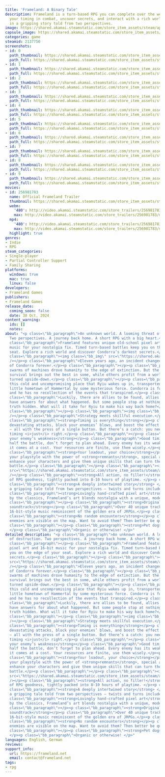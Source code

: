 ```yaml
---
title: 'Frameland: A Binary Tale'
description: Frameland is a turn-based RPG you can complete over the weekend. Perfect
  your timing in combat, uncover secrets, and interact with a rich world and its characters
  in a gripping story told from two perspectives.
image: https://shared.akamai.steamstatic.com/store_item_assets/steam/apps/2137750/header.jpg?t=1732542224
capsule_image: https://shared.akamai.steamstatic.com/store_item_assets/steam/apps/2137750/66c370c8200f7f8e8fd80535766bf45d0eac9ad4/capsule_231x87.jpg?t=1732542224
categories: game
steamid: 2137750
screenshots:
- id: 0
  path_thumbnail: https://shared.akamai.steamstatic.com/store_item_assets/steam/apps/2137750/ss_98693930cd9aeafb96f7db502e91f852270c66ac.600x338.jpg?t=1732542224
  path_full: https://shared.akamai.steamstatic.com/store_item_assets/steam/apps/2137750/ss_98693930cd9aeafb96f7db502e91f852270c66ac.1920x1080.jpg?t=1732542224
- id: 1
  path_thumbnail: https://shared.akamai.steamstatic.com/store_item_assets/steam/apps/2137750/ss_75b0c344827d170586ca93f3137112db359aa254.600x338.jpg?t=1732542224
  path_full: https://shared.akamai.steamstatic.com/store_item_assets/steam/apps/2137750/ss_75b0c344827d170586ca93f3137112db359aa254.1920x1080.jpg?t=1732542224
- id: 2
  path_thumbnail: https://shared.akamai.steamstatic.com/store_item_assets/steam/apps/2137750/ss_a818f199f6d4581b7fcdc9faf2ac6f7461565acf.600x338.jpg?t=1732542224
  path_full: https://shared.akamai.steamstatic.com/store_item_assets/steam/apps/2137750/ss_a818f199f6d4581b7fcdc9faf2ac6f7461565acf.1920x1080.jpg?t=1732542224
- id: 3
  path_thumbnail: https://shared.akamai.steamstatic.com/store_item_assets/steam/apps/2137750/ss_20fca88052db1686da799476872f8305c0c7ba26.600x338.jpg?t=1732542224
  path_full: https://shared.akamai.steamstatic.com/store_item_assets/steam/apps/2137750/ss_20fca88052db1686da799476872f8305c0c7ba26.1920x1080.jpg?t=1732542224
- id: 4
  path_thumbnail: https://shared.akamai.steamstatic.com/store_item_assets/steam/apps/2137750/ss_fa6e592fa7a67e4382802a331ecf7bb4b5776f1f.600x338.jpg?t=1732542224
  path_full: https://shared.akamai.steamstatic.com/store_item_assets/steam/apps/2137750/ss_fa6e592fa7a67e4382802a331ecf7bb4b5776f1f.1920x1080.jpg?t=1732542224
- id: 5
  path_thumbnail: https://shared.akamai.steamstatic.com/store_item_assets/steam/apps/2137750/ss_e0d0d4961e7182549e00371bd0ca113b497b1821.600x338.jpg?t=1732542224
  path_full: https://shared.akamai.steamstatic.com/store_item_assets/steam/apps/2137750/ss_e0d0d4961e7182549e00371bd0ca113b497b1821.1920x1080.jpg?t=1732542224
- id: 6
  path_thumbnail: https://shared.akamai.steamstatic.com/store_item_assets/steam/apps/2137750/ss_e253657c0c53de4e4321192b30a208c307f2a59e.600x338.jpg?t=1732542224
  path_full: https://shared.akamai.steamstatic.com/store_item_assets/steam/apps/2137750/ss_e253657c0c53de4e4321192b30a208c307f2a59e.1920x1080.jpg?t=1732542224
- id: 7
  path_thumbnail: https://shared.akamai.steamstatic.com/store_item_assets/steam/apps/2137750/ss_8aad8059a13bf11d8720f3f51f73dfa91284a430.600x338.jpg?t=1732542224
  path_full: https://shared.akamai.steamstatic.com/store_item_assets/steam/apps/2137750/ss_8aad8059a13bf11d8720f3f51f73dfa91284a430.1920x1080.jpg?t=1732542224
- id: 8
  path_thumbnail: https://shared.akamai.steamstatic.com/store_item_assets/steam/apps/2137750/ss_2e283e7300f745c42c38c4e86be4d989597220e6.600x338.jpg?t=1732542224
  path_full: https://shared.akamai.steamstatic.com/store_item_assets/steam/apps/2137750/ss_2e283e7300f745c42c38c4e86be4d989597220e6.1920x1080.jpg?t=1732542224
- id: 9
  path_thumbnail: https://shared.akamai.steamstatic.com/store_item_assets/steam/apps/2137750/ss_2e738f86d5c0931f3272be7db81eac7773cd6eb2.600x338.jpg?t=1732542224
  path_full: https://shared.akamai.steamstatic.com/store_item_assets/steam/apps/2137750/ss_2e738f86d5c0931f3272be7db81eac7773cd6eb2.1920x1080.jpg?t=1732542224
movies:
- id: 256981783
  name: Official Frameland Trailer
  thumbnail: https://shared.akamai.steamstatic.com/store_item_assets/steam/apps/256981783/movie.293x165.jpg?t=1699796102
  webm:
    '480': http://video.akamai.steamstatic.com/store_trailers/256981783/movie480_vp9.webm?t=1699796102
    max: http://video.akamai.steamstatic.com/store_trailers/256981783/movie_max_vp9.webm?t=1699796102
  mp4:
    '480': http://video.akamai.steamstatic.com/store_trailers/256981783/movie480.mp4?t=1699796102
    max: http://video.akamai.steamstatic.com/store_trailers/256981783/movie_max.mp4?t=1699796102
  highlight: true
genres:
- Indie
- RPG
steam_categories:
- Single-player
- Partial Controller Support
- Family Sharing
platforms:
  windows: true
  mac: true
  linux: false
developers:
- Frameland Games
publishers:
- Frameland Games
release_date:
  coming_soon: false
  date: 30 Oct, 2024
content_warning:
  ids: []
  notes:
about: "<p class=\"bb_paragraph\">An unknown world. A looming threat of destruction.
  Two perspectives. A journey back home. A short RPG with a big heart.</p><p class=\"bb_paragraph\"></p><p
  class=\"bb_paragraph\">Frameland features unique old-school pixel art and 16-bit
  music for your nostalgia fix. Timed turn-based battles keep you on the edge of your
  seat. Explore a rich world and discover Condorra’s darkest secrets.</p><p class=\"bb_paragraph\"></p><p
  class=\"bb_paragraph\"><img class=\"bb_img\" src=\"https://shared.akamai.steamstatic.com/store_item_assets/steam/apps/2137750/extras/banner_story.png?t=1732542224\"
  /></p><p class=\"bb_paragraph\">Eleven years ago, an incident changed the world
  of Condorra forever.</p><p class=\"bb_paragraph\"></p><p class=\"bb_paragraph\">Ravaging
  swarms of machines drove humanity to the edge of extinction. But the struggle for
  survival brings out the best in some, while others profit from a world that’s been
  turned upside-down.</p><p class=\"bb_paragraph\"></p><p class=\"bb_paragraph\">It’s
  this cold and uncompromising place that Ryiu wakes up in, transported from his quaint
  little hometown of Hammertal by some mysterious force. Condorra is foreign to Ryiu,
  and he has no recollection of the events that transpired.</p><p class=\"bb_paragraph\"></p><p
  class=\"bb_paragraph\">Luckily, there are allies to be found, allies that might
  have answers for about what happened. But some people stop at nothing to keep the
  truth hidden. What will it take for Ryiu to make his way back home?</p><p class=\"bb_paragraph\"></p><p
  class=\"bb_paragraph\"></p><p class=\"bb_paragraph\"><img class=\"bb_img\" src=\"https://shared.akamai.steamstatic.com/store_item_assets/steam/apps/2137750/extras/banner_battles.png?t=1732542224\"
  /></p><p class=\"bb_paragraph\">Strategy meets skillful execution.</p><p class=\"bb_paragraph\"></p><p
  class=\"bb_paragraph\"><strong>Timing is everything</strong></p><p class=\"bb_paragraph\">Unleash
  devastating attacks, block your enemies’ blows, and boost the effect of your items
  — all with the press of a single button. But there’s a catch: you need to get the
  timing <i>just</i> right.</p><p class=\"bb_paragraph\"></p><p class=\"bb_paragraph\"><strong>Exploit
  your enemy’s weakness</strong></p><p class=\"bb_paragraph\">Good timing is only
  half the battle, don’t forget to plan ahead. Every enemy has its weakness, but exploiting
  it comes at a cost. Your resources are finite, use them wisely.</p><p class=\"bb_paragraph\"></p><p
  class=\"bb_paragraph\"><strong>Your loadout, your choice</strong></p><p class=\"bb_paragraph\">Customize
  your playstyle with the power of <strong>remnants</strong>, special artifacts that
  enhance your characters and give them unique skills that can turn the tide of a
  battle.</p><p class=\"bb_paragraph\"></p><p class=\"bb_paragraph\"><img class=\"bb_img\"
  src=\"https://shared.akamai.steamstatic.com/store_item_assets/steam/apps/2137750/extras/banner_features.png?t=1732542224\"
  /></p><p class=\"bb_paragraph\"><strong>All action, no filler!</strong></p><p class=\"bb_paragraph\">Plenty
  of RPG goodness, tightly packed into 8-10 hours of playtime. </p><p class=\"bb_paragraph\"></p><p
  class=\"bb_paragraph\"><strong>A deeply intertwined story</strong> </p><p class=\"bb_paragraph\">Experience
  a gripping tale told from two perspectives — twists and turns included.</p><p class=\"bb_paragraph\"></p><p
  class=\"bb_paragraph\"><strong>Lovingly hand-crafted pixel art</strong></p><p class=\"bb_paragraph\">Inspired
  by the classics, Frameland’s art blends nostalgia with a unique, modern touch.</p><p
  class=\"bb_paragraph\"></p><p class=\"bb_paragraph\"><strong>Original old-school
  soundtrack</strong></p><p class=\"bb_paragraph\">Over 40 unique tracks of original
  16-bit-style music reminiscent of the golden era of JRPGs.</p><p class=\"bb_paragraph\"></p><p
  class=\"bb_paragraph\"><strong>No random encounters</strong></p><p class=\"bb_paragraph\">All
  enemies are visible on the map. Want to avoid them? Then better be quick!</p><p
  class=\"bb_paragraph\"></p><p class=\"bb_paragraph\"><strong>Pet dogs</strong> \U0001F436
  </p><p class=\"bb_paragraph\">Organic or otherwise! </p>"
detailed_description: "<p class=\"bb_paragraph\">An unknown world. A looming threat
  of destruction. Two perspectives. A journey back home. A short RPG with a big heart.</p><p
  class=\"bb_paragraph\"></p><p class=\"bb_paragraph\">Frameland features unique old-school
  pixel art and 16-bit music for your nostalgia fix. Timed turn-based battles keep
  you on the edge of your seat. Explore a rich world and discover Condorra’s darkest
  secrets.</p><p class=\"bb_paragraph\"></p><p class=\"bb_paragraph\"><img class=\"bb_img\"
  src=\"https://shared.akamai.steamstatic.com/store_item_assets/steam/apps/2137750/extras/banner_story.png?t=1732542224\"
  /></p><p class=\"bb_paragraph\">Eleven years ago, an incident changed the world
  of Condorra forever.</p><p class=\"bb_paragraph\"></p><p class=\"bb_paragraph\">Ravaging
  swarms of machines drove humanity to the edge of extinction. But the struggle for
  survival brings out the best in some, while others profit from a world that’s been
  turned upside-down.</p><p class=\"bb_paragraph\"></p><p class=\"bb_paragraph\">It’s
  this cold and uncompromising place that Ryiu wakes up in, transported from his quaint
  little hometown of Hammertal by some mysterious force. Condorra is foreign to Ryiu,
  and he has no recollection of the events that transpired.</p><p class=\"bb_paragraph\"></p><p
  class=\"bb_paragraph\">Luckily, there are allies to be found, allies that might
  have answers for about what happened. But some people stop at nothing to keep the
  truth hidden. What will it take for Ryiu to make his way back home?</p><p class=\"bb_paragraph\"></p><p
  class=\"bb_paragraph\"></p><p class=\"bb_paragraph\"><img class=\"bb_img\" src=\"https://shared.akamai.steamstatic.com/store_item_assets/steam/apps/2137750/extras/banner_battles.png?t=1732542224\"
  /></p><p class=\"bb_paragraph\">Strategy meets skillful execution.</p><p class=\"bb_paragraph\"></p><p
  class=\"bb_paragraph\"><strong>Timing is everything</strong></p><p class=\"bb_paragraph\">Unleash
  devastating attacks, block your enemies’ blows, and boost the effect of your items
  — all with the press of a single button. But there’s a catch: you need to get the
  timing <i>just</i> right.</p><p class=\"bb_paragraph\"></p><p class=\"bb_paragraph\"><strong>Exploit
  your enemy’s weakness</strong></p><p class=\"bb_paragraph\">Good timing is only
  half the battle, don’t forget to plan ahead. Every enemy has its weakness, but exploiting
  it comes at a cost. Your resources are finite, use them wisely.</p><p class=\"bb_paragraph\"></p><p
  class=\"bb_paragraph\"><strong>Your loadout, your choice</strong></p><p class=\"bb_paragraph\">Customize
  your playstyle with the power of <strong>remnants</strong>, special artifacts that
  enhance your characters and give them unique skills that can turn the tide of a
  battle.</p><p class=\"bb_paragraph\"></p><p class=\"bb_paragraph\"><img class=\"bb_img\"
  src=\"https://shared.akamai.steamstatic.com/store_item_assets/steam/apps/2137750/extras/banner_features.png?t=1732542224\"
  /></p><p class=\"bb_paragraph\"><strong>All action, no filler!</strong></p><p class=\"bb_paragraph\">Plenty
  of RPG goodness, tightly packed into 8-10 hours of playtime. </p><p class=\"bb_paragraph\"></p><p
  class=\"bb_paragraph\"><strong>A deeply intertwined story</strong> </p><p class=\"bb_paragraph\">Experience
  a gripping tale told from two perspectives — twists and turns included.</p><p class=\"bb_paragraph\"></p><p
  class=\"bb_paragraph\"><strong>Lovingly hand-crafted pixel art</strong></p><p class=\"bb_paragraph\">Inspired
  by the classics, Frameland’s art blends nostalgia with a unique, modern touch.</p><p
  class=\"bb_paragraph\"></p><p class=\"bb_paragraph\"><strong>Original old-school
  soundtrack</strong></p><p class=\"bb_paragraph\">Over 40 unique tracks of original
  16-bit-style music reminiscent of the golden era of JRPGs.</p><p class=\"bb_paragraph\"></p><p
  class=\"bb_paragraph\"><strong>No random encounters</strong></p><p class=\"bb_paragraph\">All
  enemies are visible on the map. Want to avoid them? Then better be quick!</p><p
  class=\"bb_paragraph\"></p><p class=\"bb_paragraph\"><strong>Pet dogs</strong> \U0001F436
  </p><p class=\"bb_paragraph\">Organic or otherwise! </p>"
languages: English, German
reviews:
support_info:
  url: https://frameland.net
  email: contact@frameland.net
tags:
- rpg
---
```



